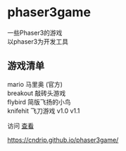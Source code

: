 ﻿# phaser3game
一些Phaser3的游戏  
以phaser3为开发工具

## 游戏清单
mario 马里奥 (官方)  
breakout 敲砖头游戏  
flybird 简版飞扬的小鸟  
knifehit 飞刀游戏 v1.0 v1.1   


访问 [查看](https://cndrip.github.io/phaser3game/)  

https://cndrip.github.io/phaser3game/